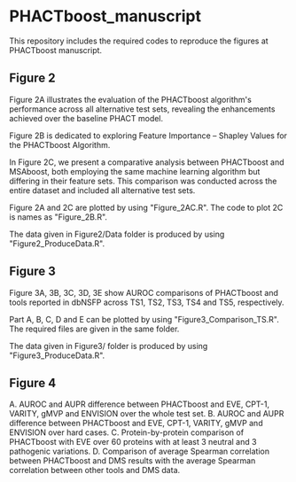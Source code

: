 # PHACTboost_manuscript

This repository includes the required codes to reproduce the figures at PHACTboost manuscript.

## Figure 2

Figure 2A illustrates the evaluation of the PHACTboost algorithm's performance across all alternative test sets, revealing the enhancements achieved over the baseline PHACT model.

Figure 2B is dedicated to exploring Feature Importance – Shapley Values for the PHACTboost Algorithm.

In Figure 2C, we present a comparative analysis between PHACTboost and MSAboost, both employing the same machine learning algorithm but differing in their feature sets. This comparison was conducted across the entire dataset and included all alternative test sets.

Figure 2A and 2C are plotted by using "Figure_2AC.R".
The code to plot 2C is names as "Figure_2B.R".

The data given in Figure2/Data folder is produced by using "Figure2_ProduceData.R".

## Figure 3

Figure 3A, 3B, 3C, 3D, 3E show AUROC comparisons of PHACTboost and tools reported in dbNSFP across TS1, TS2, TS3, TS4 and TS5, respectively. 

Part A, B, C, D and E can be plotted by using "Figure3_Comparison_TS.R".
The required files are given in the same folder.

The data given in Figure3/ folder is produced by using "Figure3_ProduceData.R".

## Figure 4

A. AUROC and AUPR difference between PHACTboost and EVE, CPT-1, VARITY, gMVP and ENVISION over the whole test set. B. AUROC and AUPR difference between PHACTboost and EVE, CPT-1, VARITY, gMVP and ENVISION over hard cases. C. Protein-by-protein comparison of PHACTboost with EVE over 60 proteins with at least 3 neutral and 3 pathogenic variations. D. Comparison of average Spearman correlation between PHACTboost and DMS results with the average Spearman correlation between other tools and DMS data.



